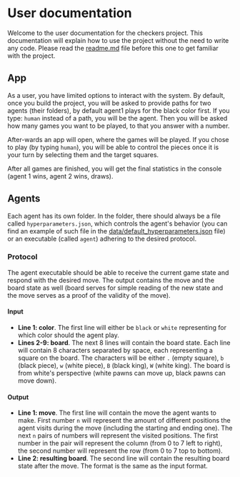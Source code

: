 # User documentation
Welcome to the user documentation for the checkers project. This documentation will explain how to use the project without the need to write any code. Please read the [readme.md](../readme.md) file before this one
to get familiar with the project.

## App
As a user, you have limited options to interact with the system. By default, once you build the project, you will
be asked to provide paths for two agents (their folders), by default agent1 plays for the black color first. If you type: `human` instead of a path, you will be the agent. 
Then you will be asked how many games you want to be played, to that you answer with a number.

After-wards an app will open, where the games will be played. If you chose to play (by typing `human`), you will be
able to control the pieces once it is your turn by selecting them and the target squares.

After all games are finished, you will get the final statistics in the console (agent 1 wins, agent 2 wins, draws).

## Agents
Each agent has its own folder. In the folder, there should always be a file called `hyperparameters.json`, which controls 
the agent's behavior (you can find an example of such file in the [data/default_hyperparameters.json](../data/default_hyperparameters.json) file) or an executable (called `agent`)
adhering to the desired protocol.

### Protocol
The agent executable should be able to receive the current game state and respond with the desired move.
The output contains the move and the board state as well (board serves for simple reading of the new state and the move serves as a proof of the validity of the move).

#### Input
- **Line 1: color**. The first line will either be `black` or `white` representing for which color should the agent play.
- **Lines 2-9: board**. The next 8 lines will contain the board state. Each line will contain 8 characters separated by space, each representing
a square on the board. The characters will be either `.` (empty square), `b` (black piece), `w` (white piece), `B` (black king), `W` (white king).
The board is from white's perspective (white pawns can move up, black pawns can move down).

#### Output
- **Line 1: move**. The first line will contain the move the agent wants to make.
First number `n` will represent the amount of different positions the agent visits during the move (including the starting and ending one).
The next `n` pairs of numbers will represent the visited positions. The first number in the pair will represent the column (from 0 to 7 left to right), 
the second number will represent the row (from 0 to 7 top to bottom).
- **Line 2: resulting board**. The second line will contain the resulting board state after the move. The format is the same as the input format.